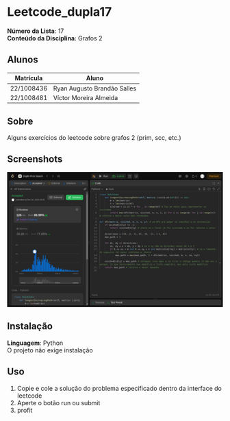 # Leetcode_dupla17

**Número da Lista**: 17<br>
**Conteúdo da Disciplina**: Grafos 2<br>

## Alunos
|Matrícula | Aluno |
| -- | -- |
| 22/1008436  |  Ryan Augusto Brandão Salles |
| 22/1008481  |  Víctor Moreira Almeida |

## Sobre 
Alguns exercícios do leetcode sobre grafos 2 (prim, scc, etc.)

## Screenshots
![code 329](https://raw.githubusercontent.com/projeto-de-algoritmos-2024/Grafos2_leetcode_dupla17/refs/heads/master/pictures/rodando329.png) 

## Instalação 
**Linguagem**: Python<br>
O projeto não exige instalação

## Uso 
1. Copie e cole a solução do problema especificado dentro da interface do leetcode
2. Aperte o botão run ou submit
3. profit




